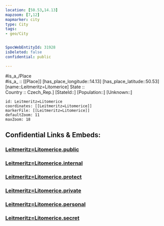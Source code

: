 ```yaml
---
location: [50.53,14.13] 
mapzoom: [7,12] 
mapmarker: city 
type: City
tags:
- geo/City


SpocWebEntityId: 31928
isDeleted: false
confidential: public

---
```

#is_a_/Place  
#is_a_ :: [[Place]] 
[has_place_longitude::14.13] 
[has_place_latitude::50.53] 
[name::Leitmeritz=Litomerice] 
State ::  
Country :: Czech_Rep.] 
[StateId::] 
[Population::] 
[Unknown::] 


```leaflet
id: Leitmeritz=Litomerice
coordinates: [[Leitmeritz=Litomerice]] 
markerFile: [[Leitmeritz=Litomerice]] 
defaultZoom: 11 
maxZoom: 18
```


## Confidential Links & Embeds: 

### [Leitmeritz=Litomerice.public](/_public/\Earth\Continent\Europe\Europe~Central\Czech_Republic\regions~Czech_Republic\Ústecký\counties~ÚsteckýLeitmeritz=Litomerice.public.md) 

### [Leitmeritz=Litomerice.internal](/_internal/\Earth\Continent\Europe\Europe~Central\Czech_Republic\regions~Czech_Republic\Ústecký\counties~ÚsteckýLeitmeritz=Litomerice.internal.md) 

### [Leitmeritz=Litomerice.protect](/_protect/\Earth\Continent\Europe\Europe~Central\Czech_Republic\regions~Czech_Republic\Ústecký\counties~ÚsteckýLeitmeritz=Litomerice.protect.md) 

### [Leitmeritz=Litomerice.private](/_private/\Earth\Continent\Europe\Europe~Central\Czech_Republic\regions~Czech_Republic\Ústecký\counties~ÚsteckýLeitmeritz=Litomerice.private.md) 

### [Leitmeritz=Litomerice.personal](/_personal/\Earth\Continent\Europe\Europe~Central\Czech_Republic\regions~Czech_Republic\Ústecký\counties~ÚsteckýLeitmeritz=Litomerice.personal.md) 

### [Leitmeritz=Litomerice.secret](/_secret/\Earth\Continent\Europe\Europe~Central\Czech_Republic\regions~Czech_Republic\Ústecký\counties~ÚsteckýLeitmeritz=Litomerice.secret.md)

